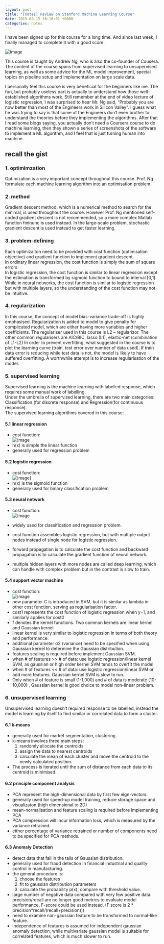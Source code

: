 ```yaml
---
layout: post
title: "[notes] Review on Stanford Machine Learning Course"
date: 2015-08-15 16:16:01 +0800
categories: notes
---
```


I have been signed up for this course for a long time. And since last week, I finally managed to complete it with a good score.   

![image](https://6chaoran.files.wordpress.com/2015/07/ml.jpg?w=700)   

This course is taught by Andrew Ng, who is also the co-founder of Cousera. The content of the course spans from supervised learning to unsupervised learning, as well as some advice for the ML model improvement, special topics on pipeline setup and implementation on large scale data.   

I personally feel this course is very beneficial for the beginners like me. The fun, but probably useless part is actually to understand how those well-established algorithms work. Still remember at the end of video lecture of logistic regression, I was surprised to hear Mr. Ng said, “Probably you are now better than most of the Engineers work in Silicon Valley”. I guess what he was trying to say is that some of the Engineers don’t even brother to understand the theories before they implementing the algorithms. After that I read some blogs saying, you actually don’t need a Coursera course to do machine learning, then they shown a series of screenshots of the software to implement a ML algorithm, and I feel that is just turning human into machine.   

## recall the gist

### 1. optimimzation

Optimization is a very important concept throughout this course. Prof. Ng formulate each machine learning algorithm into an optimisation problem.

### 2. method

Gradient descent method, which is a numerical method to search for the minimal, is used throughout the course. However Prof. Ng mentioned self-coded gradient descent is not recommended, so a more complex Matlab function fminunc is used instead. In the large-scale problem, stochastic gradient descent is used instead to get faster learning.

### 3. problem-defining

Each optimizaiton need to be provided with cost function (optimisation objective) and gradient function to implement gradient descent.   
In ordinary linear regression, the cost function is simply the sum of square errors.   
In logistic regression, the cost function is similar to linear regression except the estimation is transformed by sigmoid function to bound to interval [0,1].
While in neural networks, the cost function is similar to logistic regression but with multiple layers, so the understanding of the cost function may not be intuitive.

### 4. regularization

In this course, the concept of model bias-variance trade-off is highly emphasised.
Regularization is added to model to give penalty for complicated model, which are either having more variables and higher coefficients. The regulariser used in this course is L2 – regularizor. The other common regularisers are AIC/BIC, lasso (L1), elastic-net (combination of L1-L2)
In order to prevent overfitting, what suggested in the course is to plot the learning curve (train, test error over number of data used). If train data error is reducing while test data is not, the model is likely to have suffered overfitting. A worthwhile attempt is to increase regularisation of the model.

### 5. supervised learning

Supervised learning is the machine learning with labelled response, which requires some manual work of labelling.   
Under the umbrella of supervised learning, there are two main categories: Classification (for discrete response) and Regression(for continuous response).   
The supervised learning algorithms covered in this course:


#### 5.1 linear regression

* cost function:   
![image](https://6chaoran.files.wordpress.com/2015/08/linear-regression1.jpg?w=339&h=80)
* h(x) is simple the linear function
* generally used for regression problem

#### 5.2 logistic regression

* cost function:   
![image](https://6chaoran.files.wordpress.com/2015/08/logistic-regression.jpg?w=557&h=64)]
* h(x) is the sigmoid function
* generally used for binary classification problem

#### 5.3 neural network

* cost function:   
![image](https://6chaoran.files.wordpress.com/2015/08/neural-network.jpg?w=700)

* widely used for classification and regression problem.
* cost function assembles logistic regression, but with multiple output nodes instead of single node for logistic regression.
* forward propagation is to calculate the cost function and backward propagation is to calculate the gradient function of neural network.
* multiple hidden layers with more nodes are called deep learning, which can handle with complex problem but in the contrast is slow to train.

#### 5.4 support vector machine

* cost function:   
![image](https://6chaoran.files.wordpress.com/2015/08/svm.jpg?w=700)
* new parameter C is introduced in SVM, but it is similar as lambda in other cost function, serving as regularisation factor.
* cost1 represents the cost function of logistic regression when y=1, and similarly applies for cost0
* f denotes the kernel functions. Two common kernels are linear kernel and Gaussian kernel.
* linear kernel is very similar to logistic regression in terms of both theory and performance.
* additional parameter σ2 (variance) need to be specified when using Gaussian kernel to determine the Gaussian distribution.
* features scaling is required before implement Gaussian SVM.
* when # of features >> # of data: use logistic regression/linear kernel SVM, as gaussian or high order kernel SVM tends to overfit the model
* when # of features << # of data: use logistic regression/linear SVM or add more features. Gaussian kernel SVM is slow to run.
* Only when # of feature is small (1-1,000) and # of data is moderate (10-10,000) , Gaussian kernel is good choice to model non-linear problem.

### 6. unsupervised learning

Unsupervised learning doesn’t required response to be labelled, instead the model is learning by itself to find similar or correlated data to form a cluster.

#### 6.1 k-means

* generally used for market segmentation, clustering.
* k-means involves three main steps:
    1. randomly allocate the centroids
    2. assign the data to nearest centroids
    3. calculate the mean of each cluster and move the centroid to the newly calculated position.
* The process is iterated until the sum of distance from each data to its centroid is minimised.

#### 6.2 principle component analysis

* PCA represent the high-dimensional data by first few eign-vectors.
* generally used for speed-up model training, reduce storage space and visualizaton (high dimensional to 2D)
* mean-normalisation and feature scaling is required before implementing PCA
* PCA compression will incur information loss, which is measured by the variance retrained.
* either percentage of variance retrained or number of components need to be specified for PCA methods.

#### 6.3 Anomaly Detection

* detect data that fall in the tails of Gaussian distribution.
* generally used for fraud detection in financial industrial and quality control in manufacturing.
* the general procedure is:
    1. choose the features
    2. fit to gaussian distribution parameters
    3. calculate the probability p(x), compare with threshold value.
* large number of negative data compared with very few positive data. precision/recall are no longer good metrics to evaluate model performance, F-score could be used instead. (F score is 2 * precision*recall/(recall+precision)))
* need to examine non-gaussian feature to be transformed to normal-like feature.
* independence of features is assumed for independent gaussian anomaly detection, while multivariate gaussian model is suitable for correlated features, which is much slower to run.

